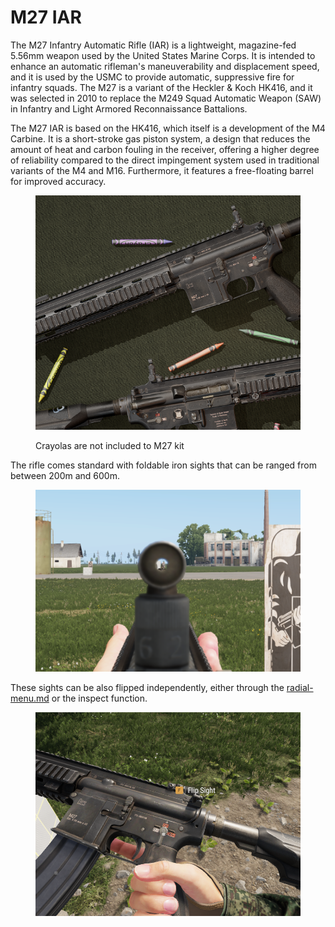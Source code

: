 # M27 IAR

The M27 Infantry Automatic Rifle (IAR) is a lightweight, magazine-fed 5.56mm weapon used by the United States Marine Corps. It is intended to enhance an automatic rifleman's maneuverability and displacement speed, and it is used by the USMC to provide automatic, suppressive fire for infantry squads. The M27 is a variant of the Heckler & Koch HK416, and it was selected in 2010 to replace the M249 Squad Automatic Weapon (SAW) in Infantry and Light Armored Reconnaissance Battalions.

The M27 IAR is based on the HK416, which itself is a development of the M4 Carbine. It is a short-stroke gas piston system, a design that reduces the amount of heat and carbon fouling in the receiver, offering a higher degree of reliability compared to the direct impingement system used in traditional variants of the M4 and M16. Furthermore, it features a free-floating barrel for improved accuracy.

<figure><img src="../../../.gitbook/assets/изображение_2023-06-18_161432347.png" alt=""><figcaption><p>Crayolas are not included to M27 kit</p></figcaption></figure>

The rifle comes standard with foldable iron sights that can be ranged from between 200m and 600m.

<figure><img src="../../../.gitbook/assets/image (26).png" alt=""><figcaption></figcaption></figure>

These sights can be also flipped independently, either through the [radial-menu.md](../../general-systems/radial-menu.md "mention") or the inspect function.

<figure><img src="../../../.gitbook/assets/image (28).png" alt=""><figcaption></figcaption></figure>
